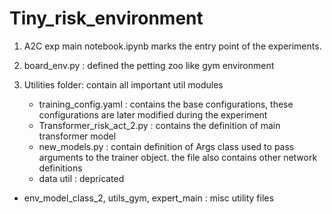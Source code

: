# Tiny_risk_environment

1. A2C exp main notebook.ipynb marks the entry point of the experiments.

2. board_env.py : defined the petting zoo like gym environment
3. Utilities folder: contain all important util modules
	- training_config.yaml : contains the base configurations, these configurations are later modified during the experiment
	- Transformer_risk_act_2.py : contains the definition of main transformer model
	- new_models.py : contain definition of Args class used to pass arguments to the trainer object. the file also contains other network definitions
	-  data util : depricated 
- env_model_class_2, utils_gym, expert_main : misc utility files
